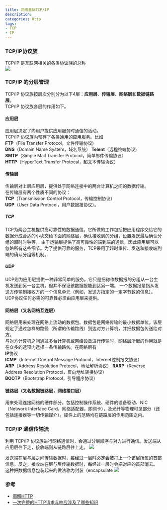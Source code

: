 ```yaml
---
title: 网络基础TCP/IP
description:
categories: Http
tags:
- TCP
- IP
---
```

### TCP/IP协议族
TCP/IP 是互联网相关的各类协议族的总称  
![](http://www.ituring.com.cn/figures/2014/PIC%20HTTP/05.d01z.005.png)  
### TCP/IP 的分层管理
TCP/IP 协议族按层次分别分为以下4层：**应用层**、**传输层**、**网络层**和**数据链路层**。  
TCP/IP 协议族各层的作用如下。  
#### 应用层
应用层决定了向用户提供应用服务时通信的活动。  
TCP/IP 协议族内预存了各类通用的应用服务。比如  
**FTP**（File Transfer Protocol，文件传输协议)  
**DNS**（Domain Name System，域名系统）
**Telent**（远程终端协议)  
**SMTP**（Simple Mail Transfer Protocol，简单邮件传输协议）  
**HTTP**（HyperText Transfer Protocal，超文本传输协议）

#### 传输层
传输层对上层应用层，提供处于网络连接中的两台计算机之间的数据传输。  
在传输层有两个性质不同的协议：  
**TCP**（Transmission Control Protocol，传输控制协议）  
**UDP**（User Data Protocol，用户数据报协议）。
##### TCP
TCP为两台主机提供高可靠性的数据通信。它所做的工作包括把应用程序交给它的数据分成合适的小块交给下面的网络层，确认接收到的分组，设置发送最后确认分组的超时时钟等。
由于运输层提供了高可靠性的端到端的通信，因此应用层可以忽略所有这些细节。为了提供可靠的服务，TCP采用了超时重传、发送和接收端到端的确认分组等机制。
##### UDP
UDP则为应用层提供一种非常简单的服务。它只是把称作数据报的分组从一台主机发送到另一台主机，但并不保证该数据报能到达另一端。
一个数据报是指从发送方传输到接收方的一个信息单元（例如，发送方指定的一定字节数的信息）。UDP协议任何必需的可靠性必须由应用层来提供。

#### 网络层（又名网络互连层）
网络层用来处理在网络上流动的数据包。数据包是网络传输的最小数据单位。该层规定了通过怎样的路径（所谓的传输路线）到达对方计算机，并把数据包传送给对方。  
与对方计算机之间通过多台计算机或网络设备进行传输时，网络层所起的作用就是在众多的选项内选择一条传输路线。在网络层有  
**IP**协议   
**ICMP**（Internet Control Message Protocol，Internet控制报文协议）  
**ARP**（Address Resolution Protocol，地址解析协议）
**RARP**（Reverse Address Resolution Protocol，反向地址转换协议）  
**BOOTP**（Bootstrap Protocol，引导程序协议）

#### 链路层（又名数据链路层，网络接口层）
用来处理连接网络的硬件部分。包括控制操作系统、硬件的设备驱动、NIC（Network Interface Card，网络适配器，即网卡），及光纤等物理可见部分（还包括连接器等一切传输媒介）。硬件上的范畴均在链路层的作用范围之内。  

### TCP/IP 通信传输流  
利用 TCP/IP 协议族进行网络通信时，会通过分层顺序与对方进行通信。发送端从应用层往下走，接收端则从链路层往上走。
![](http://www.ituring.com.cn/figures/2014/PIC%20HTTP/05.d01z.006.png)  

发送端在层与层之间传输数据时，每经过一层时必定会被打上一个该层所属的首部信息。反之，接收端在层与层传输数据时，每经过一层时会把对应的首部消去。  
这种把数据信息包装起来的做法称为封装（encapsulate
![](http://www.ituring.com.cn/download/021jVNia3uoL)  

### 参考
- [图解HTTP](http://www.ituring.com.cn/book/1229) 
- [一次完整的HTTP请求与响应涉及了哪些知识](https://www.jianshu.com/p/c1d6a294d3c0)
